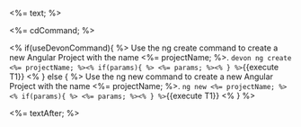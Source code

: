 <%= text; %>

<%= cdCommand; %>

<% if(useDevonCommand){ %>
Use the ng create command to create a new Angular Project with the name <%= projectName; %>.
`devon ng create <%= projectName; %><% if(params){ %> <%= params; %><% } %>`{{execute T1}}
<% } else { %>
Use the ng new command to create a new Angular Project with the name <%= projectName; %>.
`ng new <%= projectName; %><% if(params){ %> <%= params; %><% } %>`{{execute T1}}
<% } %>

<%= textAfter; %>